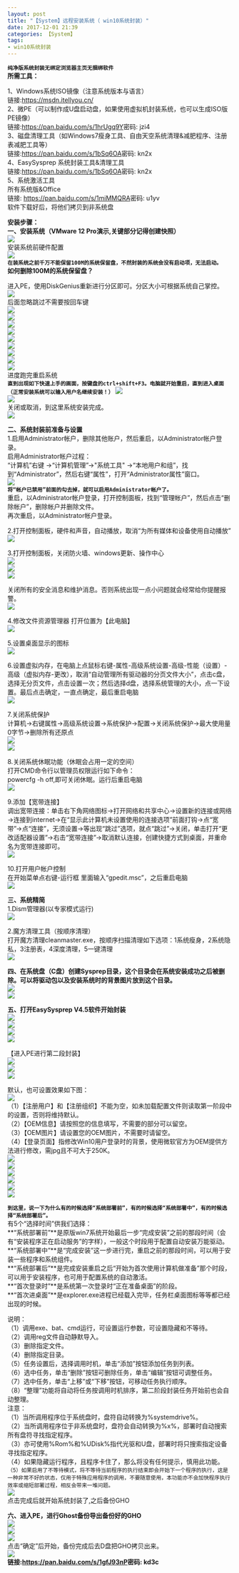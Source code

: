 ```yaml
---
layout: post
title: "【System】远程安装系统（ win10系统封装）"
date: 2017-12-01 21:39
categories: 【System】
tags:
- win10系统封装
---
```

**`纯净版系统封装无绑定浏览器主页无捆绑软件`**  
**所需工具：**  

1、Windows系统ISO镜像（注意系统版本与语言）  
链接:<https://msdn.itellyou.cn/>  
2、微PE（可以制作成U盘启动盘，如果使用虚拟机封装系统，也可以生成ISO版PE镜像）  
链接:<https://pan.baidu.com/s/1hrUgq9Y>密码: jzi4  
3、磁盘清理工具（如Windows7瘦身工具、自由天空系统清理&减肥程序、注册表减肥工具等）  
链接:<https://pan.baidu.com/s/1bSq6OA>密码: kn2x  
4、EasySysprep 系统封装工具&清理工具  
链接:<https://pan.baidu.com/s/1bSq6OA>密码: kn2x  
5、系统激活工具  
所有系统版&Office  
链接: <https://pan.baidu.com/s/1miMMQRA>密码: u1yv  
软件下载好后，将他们拷贝到非系统盘  

**安装步骤：**  
**一、安装系统（VMware 12 Pro演示,关键部分记得创建快照）**  
![](http://a4.qpic.cn/psb?/V10Rikl82ZSGru/mFf8qonV9y7WB\*GhpDG355AL92Oc7lPB2Pd6P1NzKqY!/b/dPMAAAAAAAAA&ek=1&kp=1&pt=0&bo=YgGdAAAAAAARENk!&t=5&tl=3&su=0215013025&tm=1553259600&sce=0-12-12&rf=2-9)  
安装系统前硬件配置  
![](http://a4.qpic.cn/psb?/V10Rikl82ZSGru/BkMEP9KqYevDgE7w27H9thy9Ot5z*9*0bleg63e4Rew!/b/dPMAAAAAAAAA&ek=1&kp=1&pt=0&bo=7gChAAAAAAAREGg!&t=5&tl=3&su=0164420225&tm=1553259600&sce=0-12-12&rf=2-9)  
**`在装系统之前千万不能保留100M的系统保留盘，不然封装的系统会没有启动项，无法启动。`**  
 **如何删除100M的系统保留盘？**  

进入PE，使用DiskGenius重新进行分区即可。分区大小可根据系统自己掌控。  
![](http://a3.qpic.cn/psb?/V10Rikl82ZSGru/cc6cSuWLvNZjauYHF8BneSwyUs4V79ooUGOu5ZUODRM!/b/dPIAAAAAAAAA&ek=1&kp=1&pt=0&bo=KgJxAQAAAAAREH8!&t=5&tl=3&su=0153020385&tm=1553259600&sce=0-12-12&rf=2-9)  
后面忽略跳过不需要按回车键  
![](http://a4.qpic.cn/psb?/V10Rikl82ZSGru/VXJnc8IuvLGjIWpSimLT7Pzli*pYzr887wvkiVFWPZQ!/b/dPMAAAAAAAAA&ek=1&kp=1&pt=0&bo=ZwHNAAAAAAAREIw!&t=5&tl=3&su=0153434529&tm=1553259600&sce=0-12-12&rf=2-9)  
![](http://a4.qpic.cn/psb?/V10Rikl82ZSGru/PCQ9uzMqb0PXlk9aatxC3Z8p.HGQlvjmXS.o0A9CdpU!/b/dPMAAAAAAAAA&ek=1&kp=1&pt=0&bo=KgJzAQAAAAAREH0!&t=5&tl=3&su=020095425&tm=1553259600&sce=0-12-12&rf=2-9)  
![](http://a4.qpic.cn/psb?/V10Rikl82ZSGru/mrnkU1CzmcY9cwi7UHCffh1ag5VhC05OEOe4r*QVcT8!/b/dPMAAAAAAAAA&ek=1&kp=1&pt=0&bo=KgJyAQAAAAAREHw!&t=5&tl=3&su=0209383329&tm=1553259600&sce=0-12-12&rf=2-9)  
![](http://a3.qpic.cn/psb?/V10Rikl82ZSGru/n2MzdfyFXQZwQnAJs9qftxm6f72j6AzeXhivEdUrlTM!/b/dD4BAAAAAAAA&ek=1&kp=1&pt=0&bo=KQJyAQAAAAAREH8!&t=5&tl=3&su=098767169&tm=1553259600&sce=0-12-12&rf=2-9)  
![](http://a4.qpic.cn/psb?/V10Rikl82ZSGru/8zulVBTQi5Cf870.SlN00RDZpAj2UvFMDlyCCGCVgY8!/b/dPMAAAAAAAAA&ek=1&kp=1&pt=0&bo=KgJyAQAAAAAREHw!&t=5&tl=3&su=0237074289&tm=1553259600&sce=0-12-12&rf=2-9)  
![](http://a4.qpic.cn/psb?/V10Rikl82ZSGru/aG04y6zqVvEk17twOhL6J9d3bX5AAgrLgUsEToXcVq0!/b/dPMAAAAAAAAA&ek=1&kp=1&pt=0&bo=KQJwAQAAAAAREH0!&t=5&tl=3&su=0148385361&tm=1553259600&sce=0-12-12&rf=2-9)  
![](http://a4.qpic.cn/psb?/V10Rikl82ZSGru/LaMcQk8*hXj0.ZP5u.N262jRMInS89tlO7Gd9MLCNSk!/b/dPMAAAAAAAAA&ek=1&kp=1&pt=0&bo=KgJxAQAAAAAREH8!&t=5&tl=3&su=072100689&tm=1553259600&sce=0-12-12&rf=2-9)  
![](http://a3.qpic.cn/psb?/V10Rikl82ZSGru/NBNE0.vL6s6y995PNuQWEdaNNd0C6kbK*zjuMdkch8o!/b/dPIAAAAAAAAA&ek=1&kp=1&pt=0&bo=KgJzAQAAAAAREH0!&t=5&tl=3&su=0251621617&tm=1553259600&sce=0-12-12&rf=2-9)  
![](http://a3.qpic.cn/psb?/V10Rikl82ZSGru/v*GoVoMgdPD.x.IVprLTMz7WEbsXxO*IVJEAsfWIijc!/b/dPIAAAAAAAAA&ek=1&kp=1&pt=0&bo=KgJxAQAAAAAREH8!&t=5&tl=3&su=0194505185&tm=1553259600&sce=0-12-12&rf=2-9)  
进度跑完重启系统   
**`直到出现如下快速上手的画面，按键盘的ctrl+shift+F3。电脑就开始重启，直到进入桌面（正常安装系统可以输入用户名继续安装！）`**
![](http://a4.qpic.cn/psb?/V10Rikl82ZSGru/P1zCLril1NOy672HTE\*Tdbc3yqL2.murxaeA3AjfHJI!/b/dPMAAAAAAAAA&ek=1&kp=1&pt=0&bo=KQJzAQAAAAAREH4!&t=5&tl=3&su=0100076785&tm=1553259600&sce=0-12-12&rf=2-9)  
![](http://a4.qpic.cn/psb?/V10Rikl82ZSGru/HpSTaJOhI72Pf8sl5TnLAIFSa17VCNmbeceRmawSsjo!/b/dPMAAAAAAAAA&ek=1&kp=1&pt=0&bo=KQK0AQAAAAARELk!&t=5&tl=3&su=0102071953&tm=1553259600&sce=0-12-12&rf=2-9)  
关闭或取消，到这里系统安装完成。  
![](http://a3.qpic.cn/psb?/V10Rikl82ZSGru/LkxRdRG3VfCkTZe4ZxLc6S.exvNC59cfIV32L7oAgFU!/b/dPIAAAAAAAAA&ek=1&kp=1&pt=0&bo=KgK0AQAAAAARELo!&t=5&tl=3&su=025210977&tm=1553259600&sce=0-12-12&rf=2-9)  

**二、系统封装前准备与设置**  
1.启用Administrator帐户，删除其他账户，然后重启，以Administrator帐户登录。  
 启用Administrator帐户过程：  
​    “计算机”右键 ->“计算机管理”->"系统工具" ->“本地用户和组”，找到“Administrator”，然后右键“属性”，打开“Administrator属性”窗口。  
![](http://a3.qpic.cn/psb?/V10Rikl82ZSGru/awXv7xA6hOA8le7noqzn3Fpux1QGnNK3JchrYpYLvi4!/b/dPIAAAAAAAAA&ek=1&kp=1&pt=0&bo=KgJmAQAAAAAREGg!&t=5&tl=3&su=0178293601&tm=1553259600&sce=0-12-12&rf=2-9)  
**`将“帐户已禁用”前面的勾去掉，就可以启用Administrator帐户了。`**  
重启，以Administrator帐户登录，打开控制面板，找到“管理帐户”，然后点击“删除帐户”，删除帐户并删除文件。  
再次重启，以Administrator帐户登录。  

2.打开控制面板，硬件和声音，自动播放，取消“为所有媒体和设备使用自动播放”  
![](http://a3.qpic.cn/psb?/V10Rikl82ZSGru/oYeZL4KBr2q5jekOfLAwTIRY.lWSiv84WdcKsfZ6wu8!/b/dPIAAAAAAAAA&ek=1&kp=1&pt=0&bo=KgK0AQAAAAARELo!&t=5&tl=3&su=0220571665&tm=1553259600&sce=0-12-12&rf=2-9)  

3.打开控制面板，关闭防火墙、windows更新、操作中心  
![](http://a4.qpic.cn/psb?/V10Rikl82ZSGru/jqoqoJove7d.InvMTs9OaUNrSqkj7VJ4AmSx4kOMb5w!/b/dPMAAAAAAAAA&ek=1&kp=1&pt=0&bo=KgKzAQAAAAAREL0!&t=5&tl=3&su=0240122641&tm=1553259600&sce=0-12-12&rf=2-9)  
![](http://a4.qpic.cn/psb?/V10Rikl82ZSGru/388*6zJ*re7L2mvJfiXpemIoDAa2ebFARfo*8PH8RcM!/b/dD8BAAAAAAAA&ek=1&kp=1&pt=0&bo=KQK2AQAAAAARELs!&t=5&tl=3&su=082369057&tm=1553259600&sce=0-12-12&rf=2-9)  
![](http://a4.qpic.cn/psb?/V10Rikl82ZSGru/jKRBBCRBGkgd8gCe8Ln1mQnU4m2KuSftv5IrLhVRca4!/b/dD8BAAAAAAAA&ek=1&kp=1&pt=0&bo=KQK1AQAAAAARELg!&t=5&tl=3&su=0141509393&tm=1553259600&sce=0-12-12&rf=2-9)  

关闭所有的安全消息和维护消息。否则系统出现一点小问题就会经常给你提醒报警。  
![](http://a3.qpic.cn/psb?/V10Rikl82ZSGru/MpVsXmNs2FxVLtczh825FhsR464ThEhfc0SCqSRF8is!/b/dD4BAAAAAAAA&ek=1&kp=1&pt=0&bo=KgK4AQAAAAARELY!&t=5&tl=3&su=093194241&tm=1553259600&sce=0-12-12&rf=2-9)  

4.修改文件资源管理器 打开位置为【此电脑】  
![](http://a2.qpic.cn/psb?/V10Rikl82ZSGru/edJw8QHbzSvOy8gliVv7E4vtloS5V4dvVK3qfNQ.jyI!/b/dGkBAAAAAAAA&ek=1&kp=1&pt=0&bo=KgKwAQAAAAAREL4!&t=5&tl=3&su=0160582337&tm=1553259600&sce=0-12-12&rf=2-9)  

5.设置桌面显示的图标  
![](http://a3.qpic.cn/psb?/V10Rikl82ZSGru/dDn0gZuOqMfDS.7wlMgSKdhriPcybBU5uNSj.o1jyMc!/b/dPIAAAAAAAAA&ek=1&kp=1&pt=0&bo=KQJlAQAAAAAREGg!&t=5&tl=3&su=0103220289&tm=1553259600&sce=0-12-12&rf=2-9)  

6.设置虚拟内存，在电脑上点鼠标右键-属性-高级系统设置-高级-性能（设置）-高级（虚拟内存-更改），取消“自动管理所有驱动器的分页文件大小”，点击c盘，选择无分页文件，点击设置一次；然后选择d盘，选择系统管理的大小，点一下设置。最后点击确定，一直点确定，最后重启电脑  
![](http://a3.qpic.cn/psb?/V10Rikl82ZSGru/ZSXfj6nRrVFmp1BtxRdM9978wSCtBuZ5TstfKlJgxHI!/b/dPIAAAAAAAAA&ek=1&kp=1&pt=0&bo=KgK4AQAAAAARELY!&t=5&tl=3&su=0178725105&tm=1553259600&sce=0-12-12&rf=2-9)  

7.关闭系统保护  
计算机→右键属性→高级系统设置→系统保护→配置→关闭系统保护→最大使用量0字节→删除所有还原点  
![](http://a3.qpic.cn/psb?/V10Rikl82ZSGru/RTFiBNqvEEYxA2*mOgTCBq1tWaHgsvccRlVnUArP1qw!/b/dPIAAAAAAAAA&ek=1&kp=1&pt=0&bo=KQJlAQAAAAAREGg!&t=5&tl=3&su=086700257&tm=1553259600&sce=0-12-12&rf=2-9)  
![](http://a3.qpic.cn/psb?/V10Rikl82ZSGru/3hEPcbxud7wyg*B*kpd66dcy124YuTn8D9LRPjyssx8!/b/dPIAAAAAAAAA&ek=1&kp=1&pt=0&bo=KgK2AQAAAAARELg!&t=5&tl=3&su=0241382769&tm=1553259600&sce=0-12-12&rf=2-9)  

8.关闭系统休眠功能（休眠会占用一定的空间）  
打开CMD命令行以管理员权限运行如下命令：  
powercfg -h off,即可关闭休眠。运行后重启电脑  
![](http://a3.qpic.cn/psb?/V10Rikl82ZSGru/lpu1B5Fs62JY6EhNRTEJNvphd9Q8NrygVzgwex9lIP0!/b/dPIAAAAAAAAA&ek=1&kp=1&pt=0&bo=KgKyAQAAAAARELw!&t=5&tl=3&su=0249135169&tm=1553259600&sce=0-12-12&rf=2-9)  

9.添加【宽带连接】  
调出宽带连接：单击右下角网络图标→打开网络和共享中心→设置新的连接或网络→连接到internet→在“显示此计算机未设置使用的连接选项”前面打钩→点“宽带”→点“连接”，无须设置→等出现“跳过”选项，就点“跳过”→关闭，单击打开“更改适配器设置”→右击“宽带连接”→取消默认连接，创建快捷方式到桌面，并重命名为宽带连接即可。  
![](http://a4.qpic.cn/psb?/V10Rikl82ZSGru/V12NKOQf.hDAQrHLXezAeXhsPAelxY5ucsps1.XuOzE!/b/dPMAAAAAAAAA&ek=1&kp=1&pt=0&bo=KgK3AQAAAAARELk!&t=5&tl=3&su=095988273&tm=1553259600&sce=0-12-12&rf=2-9)  

10.打开用户帐户控制  
在开始菜单点右键-运行框 里面输入“gpedit.msc”，之后重启电脑  
![](http://a4.qpic.cn/psb?/V10Rikl82ZSGru/1pcnkwqj*.HnTGzd4K1fkKYSdEdpAoIHyRyAzUzb2G0!/b/dPMAAAAAAAAA&ek=1&kp=1&pt=0&bo=KQKzAQAAAAAREL4!&t=5&tl=3&su=0105165281&tm=1553259600&sce=0-12-12&rf=2-9)  

**三、系统精简**  
1.Dism管理器(以专家模式运行)  
![](http://a4.qpic.cn/psb?/V10Rikl82ZSGru/*D6cCaWmtp3Y6Lz4IyZDbELxxxkX3FpNThAMtc0OjbE!/b/dD8BAAAAAAAA&ek=1&kp=1&pt=0&bo=KgJxAQAAAAAREH8!&t=5&tl=3&su=026168609&tm=1553259600&sce=0-12-12&rf=2-9)  

2.魔方清理工具（按顺序清理）  
打开魔方清理cleanmaster.exe，按顺序扫描清理如下选项：1系统瘦身，2系统隐私，3注册表，4深度清理，5一键清理  
![](http://a3.qpic.cn/psb?/V10Rikl82ZSGru/G3qms7BLxEXP1BbL2ugv***PX31zDLHaiE5nC88CXxw!/b/dPIAAAAAAAAA&ek=1&kp=1&pt=0&bo=KQJ0AQAAAAAREHk!&t=5&tl=3&su=022129169&tm=1553259600&sce=0-12-12&rf=2-9)  

**四、在系统盘（C盘）创建Sysprep目录，这个目录会在系统安装成功之后被删除。可以将驱动包以及安装系统时的背景图片放到这个目录。**  
![](http://a4.qpic.cn/psb?/V10Rikl82ZSGru/kwQYfOuUr*BsPksaCqvS7NK*IOeMJBUBGz9J6gzOJuY!/b/dPMAAAAAAAAA&ek=1&kp=1&pt=0&bo=KgKpAQAAAAAREKc!&t=5&tl=3&su=0119072705&tm=1553259600&sce=0-12-12&rf=2-9)  
![](http://a3.qpic.cn/psb?/V10Rikl82ZSGru/6Pdwd.2EI6V*BPlSeIetmssBL.lEjenvS*m6XunKUm4!/b/dPIAAAAAAAAA&ek=1&kp=1&pt=0&bo=KgKnAQAAAAAREKk!&t=5&tl=3&su=0193521409&tm=1553259600&sce=0-12-12&rf=2-9)  

**五、打开EasySysprep V4.5软件开始封装**  
![](http://a3.qpic.cn/psb?/V10Rikl82ZSGru/7nHoS1V4KUhW1F9T85WAiNf1yDbJ6ymNGdkA33R1Ci8!/b/dPIAAAAAAAAA&ek=1&kp=1&pt=0&bo=KgKyAQAAAAARELw!&t=5&tl=3&su=041418465&tm=1553259600&sce=0-12-12&rf=2-9)  
![](http://a3.qpic.cn/psb?/V10Rikl82ZSGru/tlAMfj6TKmCD.8HHYtosGVmvra4BhNMiqUoGu.5112w!/b/dPIAAAAAAAAA&ek=1&kp=1&pt=0&bo=KgK0AQAAAAARELo!&t=5&tl=3&su=054461297&tm=1553259600&sce=0-12-12&rf=2-9)  
![](http://a4.qpic.cn/psb?/V10Rikl82ZSGru/p73i4UXUvbXxh8VTOfmhfuxAblSgUzs1BMaqgcXoelI!/b/dPMAAAAAAAAA&ek=1&kp=1&pt=0&bo=KgKzAQAAAAAREL0!&t=5&tl=3&su=0131983745&tm=1553259600&sce=0-12-12&rf=2-9)  
![](http://a4.qpic.cn/psb?/V10Rikl82ZSGru/C9tW0FBrAxD34b7g.OHpl24orYCqb.CQNYgQhkwCbsY!/b/dPMAAAAAAAAA&ek=1&kp=1&pt=0&bo=KgK1AQAAAAARELs!&t=5&tl=3&su=0195869857&tm=1553259600&sce=0-12-12&rf=2-9)  

【进入PE进行第二段封装】  
![](http://a4.qpic.cn/psb?/V10Rikl82ZSGru/IzJtt26Crj2N16NEmsS1M2VviqNTOLzbn.3CqwTCn7I!/b/dPMAAAAAAAAA&ek=1&kp=1&pt=0&bo=KgJzAQAAAAAREH0!&t=5&tl=3&su=0257019057&tm=1553259600&sce=0-12-12&rf=2-9)  
![](http://a3.qpic.cn/psb?/V10Rikl82ZSGru/xD777xMgWweY.uuWEtVcoL9qU2Wsh7XeqKkM7ujxt1w!/b/dPIAAAAAAAAA&ek=1&kp=1&pt=0&bo=KgKnAQAAAAAREKk!&t=5&tl=3&su=0184273777&tm=1553259600&sce=0-12-12&rf=2-9)  
![](http://a3.qpic.cn/psb?/V10Rikl82ZSGru/n*VBPBWAheUe5AwwS*gAYCpIeR.vSYujob0rgWz.KLU!/b/dD4BAAAAAAAA&ek=1&kp=1&pt=0&bo=KQJwAQAAAAAREH0!&t=5&tl=3&su=017879633&tm=1553259600&sce=0-12-12&rf=2-9)  

默认，也可设置效果如下图：  
![](http://a3.qpic.cn/psb?/V10Rikl82ZSGru/62.Zz1AmGnUPdUjgxAMLBJHeVugQEkjf2yJMpkNBkJk!/b/dPIAAAAAAAAA&ek=1&kp=1&pt=0&bo=KgK2AQAAAAARELg!&t=5&tl=3&su=0241985057&tm=1553259600&sce=0-12-12&rf=2-9)  
（1）【注册用户】和【注册组织】不能为空，如未加载配置文件则读取第一阶段中的设置，否则将维持默认。  
（2）【OEM信息】请按照您的信息填写，不需要的部分可以留空。  
（3）【OEM图片】请设置您的OEM图片，不需要时请留空。  
（4）【登录页面】指修改Win10用户登录时的背景，使用微软官方为OEM提供方法进行修改，需jpg且不可大于250K。  
![](http://a4.qpic.cn/psb?/V10Rikl82ZSGru/lBXuStAC0s9OsRyPYLJ2sRSLVyyVJw2faJmQG4vp7aU!/b/dPMAAAAAAAAA&ek=1&kp=1&pt=0&bo=KgJxAQAAAAAREH8!&t=5&tl=3&su=0217134641&tm=1553259600&sce=0-12-12&rf=2-9)  
![](http://a4.qpic.cn/psb?/V10Rikl82ZSGru/0F*D8VOaQBX9g9JvAuKdkoFgRifuWl.7x6.gtwAl9Xk!/b/dPMAAAAAAAAA&ek=1&kp=1&pt=0&bo=KgJxAQAAAAAREH8!&t=5&tl=3&su=0181084257&tm=1553259600&sce=0-12-12&rf=2-9)  
![](http://a3.qpic.cn/psb?/V10Rikl82ZSGru/fIInL*zcKsGGoRHid3K4eBaAlc8*NHyDFflN6bubhvU!/b/dPIAAAAAAAAA&ek=1&kp=1&pt=0&bo=KgJwAQAAAAAREH4!&t=5&tl=3&su=0172606945&tm=1553259600&sce=0-12-12&rf=2-9)  
![](http://a4.qpic.cn/psb?/V10Rikl82ZSGru/dRTv5PC347Roo7jJ2MGjPVuuwZsA1tGPzEJaQQa1pa8!/b/dPMAAAAAAAAA&ek=1&kp=1&pt=0&bo=KgJyAQAAAAAREHw!&t=5&tl=3&su=080967377&tm=1553259600&sce=0-12-12&rf=2-9)  
![](http://a3.qpic.cn/psb?/V10Rikl82ZSGru/xp98EN8UcNSZG8TfcSs.gdGBoNl1qxAw1aihMI0Ftzo!/b/dD4BAAAAAAAA&ek=1&kp=1&pt=0&bo=KQJxAQAAAAAREHw!&t=5&tl=3&su=0235268529&tm=1553259600&sce=0-12-12&rf=2-9)  
![](http://a4.qpic.cn/psb?/V10Rikl82ZSGru/cv5L2SI4xlUx4LXrW.5q5F6JIJpI.ivj4YFUqgXfl4A!/b/dPMAAAAAAAAA&ek=1&kp=1&pt=0&bo=KQJwAQAAAAAREH0!&t=5&tl=3&su=0182784145&tm=1553259600&sce=0-12-12&rf=2-9)  

**`到这里，说一下为什么有的时候选择“系统部署前”，有的时候选择“系统部署中”，有的时候选择“系统部署后”。`**  
​    有5个“选择时间”供我们选择：  
**“系统部署前”**是原版win7系统开始最后一步“完成安装”之前的那段时间（会有“安装程序正在启动服务”的字样），一般这个时段用于配置自动安装万能驱动。  
**“系统部署中”**是“完成安装”这一步进行完，重启之前的那段时间，可以用于安装一些程序和系统组件。  
**“系统部署后”**是完成安装重启之后“开始为首次使用计算机做准备”那个时段，可以用于安装程序，也可用于配置系统的自动激活。  
**“首次登录时”**是系统第一次登录时“正在准备桌面”的阶段。  
**“首次进桌面”**是explorer.exe进程已经载入完毕，任务栏桌面图标等等都已经出现的时候。  

说明：  
（1）调用exe、bat、cmd运行，可设置运行参数，可设置隐藏和不等待。  
（2）调用reg文件自动静默导入。  
（3）删除指定文件。  
（4）删除指定目录。  
（5）任务设置后，选择调用时机，单击“添加”按钮添加任务到列表。  
（6）选中任务，单击“删除”按钮可删除任务，单击“编辑”按钮可调整任务。  
（7）选中任务，单击“上移”或“下移”按钮，可移动任务执行顺序。  
（8）“整理”功能将自动将任务按调用时机排序，第二阶段封装任务开始前也会自动整理。  
注意：  
（1）当所调用程序位于系统盘时，盘符自动转换为%systemdrive%。  
（2）当所调用程序位于非系统盘时，盘符会自动转换为%x%，部署时自动搜索所有盘符寻找指定程序。  
（3）亦可使用%Rom%和%UDisk%指代光驱和U盘，部署时将只搜索指定设备寻找指定程序。  
（4）如果隐藏运行程序，且程序卡住了，那么将没有任何提示，慎用此功能。  
`（5）如果启用了不等待模式，将不等待当前程序的执行结束即会开始下一个程序的执行，这是一种非常不好的状态，仅用于特殊应用程序的调用，不要随意使用，本功能亦不会加快程序执行效率或缩短部署过程，相反会带来一堆问题。`  
![](http://a4.qpic.cn/psb?/V10Rikl82ZSGru/pyFJXM*aTezLmgd5RPAvlYj9nQfe8V4eiTJwiXyIpxQ!/b/dPMAAAAAAAAA&ek=1&kp=1&pt=0&bo=KQJxAQAAAAAREHw!&t=5&tl=3&su=047511409&tm=1553259600&sce=0-12-12&rf=2-9)  
点击完成后就开始系统封装了,之后备份GHO  

**六、进入PE，进行Ghost备份导出备份好的GHO**  
![](http://a3.qpic.cn/psb?/V10Rikl82ZSGru/a2z2yROoM9GwdIHNY3Gre6ZBor0u2XBPprP41*0cDxI!/b/dPIAAAAAAAAA&ek=1&kp=1&pt=0&bo=KQJhAQAAAAAREGw!&t=5&tl=3&su=0227586433&tm=1553259600&sce=0-12-12&rf=2-9)  
![](http://a4.qpic.cn/psb?/V10Rikl82ZSGru/rAuzvXWVndNKUxEZyffN\*MHOntPG58H4Vj5oCd*.j3k!/b/dFsBAAAAAAAA&ek=1&kp=1&pt=0&bo=KQJhAQAAAAAREGw!&t=5&tl=3&su=0128142993&tm=1553259600&sce=0-12-12&rf=2-9)  
![](http://a3.qpic.cn/psb?/V10Rikl82ZSGru/2JbLfbAEMCZd6umbU1elj7pObj56pGg0XyIi3sJyscw!/b/dPIAAAAAAAAA&ek=1&kp=1&pt=0&bo=KgJhAQAAAAAREG8!&tl=3&su=058376769&tm=1553259600&sce=0-12-12&rf=2-9)  
点击“确定”后开始，备份完成后去D盘把GHO拷贝出来。  
![](http://a4.qpic.cn/psb?/V10Rikl82ZSGru/QnUhMSRckb6*NEw6.13WoNV50IClAnnwPrlpcltRmwM!/b/dPMAAAAAAAAA&ek=1&kp=1&pt=0&bo=tgM4AAAAAAAREKo!&tl=3&su=029928833&tm=1553259600&sce=0-12-12&rf=2-9)  
**链接:<https://pan.baidu.com/s/1gfJ93nP>密码: kd3c**